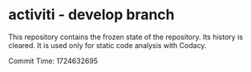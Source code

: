 # activiti - develop branch

This repository contains the frozen state of the repository.
Its history is cleared. It is used only for static code
analysis with Codacy.

Commit Time: 1724632695